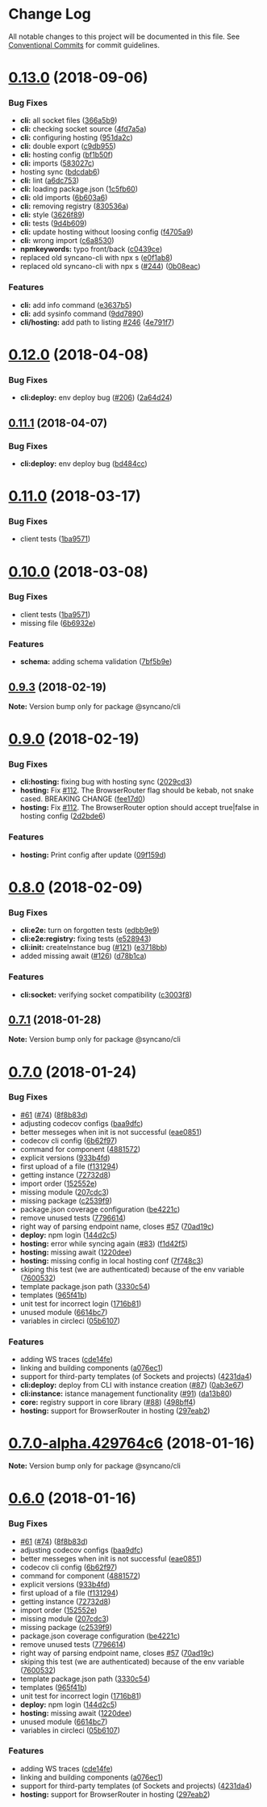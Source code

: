 # Change Log

All notable changes to this project will be documented in this file.
See [Conventional Commits](https://conventionalcommits.org) for commit guidelines.

<a name="0.13.0"></a>
# [0.13.0](https://github.com/Syncano/syncano-node/compare/v0.12.1...v0.13.0) (2018-09-06)


### Bug Fixes

* **cli:** all socket files ([366a5b9](https://github.com/Syncano/syncano-node/commit/366a5b9))
* **cli:** checking socket source ([4fd7a5a](https://github.com/Syncano/syncano-node/commit/4fd7a5a))
* **cli:** configuring hosting ([951da2c](https://github.com/Syncano/syncano-node/commit/951da2c))
* **cli:** double export ([c9db955](https://github.com/Syncano/syncano-node/commit/c9db955))
* **cli:** hosting config ([bf1b50f](https://github.com/Syncano/syncano-node/commit/bf1b50f))
* **cli:** imports ([583027c](https://github.com/Syncano/syncano-node/commit/583027c))
* hosting sync ([bdcdab6](https://github.com/Syncano/syncano-node/commit/bdcdab6))
* **cli:** lint ([a6dc753](https://github.com/Syncano/syncano-node/commit/a6dc753))
* **cli:** loading package.json ([1c5fb60](https://github.com/Syncano/syncano-node/commit/1c5fb60))
* **cli:** old imports ([6b603a6](https://github.com/Syncano/syncano-node/commit/6b603a6))
* **cli:** removing registry ([830536a](https://github.com/Syncano/syncano-node/commit/830536a))
* **cli:** style ([3626f89](https://github.com/Syncano/syncano-node/commit/3626f89))
* **cli:** tests ([9d4b609](https://github.com/Syncano/syncano-node/commit/9d4b609))
* **cli:** update hosting without loosing config ([f4705a9](https://github.com/Syncano/syncano-node/commit/f4705a9))
* **cli:** wrong import ([c6a8530](https://github.com/Syncano/syncano-node/commit/c6a8530))
* **npmkeywords:** typo front/back ([c0439ce](https://github.com/Syncano/syncano-node/commit/c0439ce))
* replaced old syncano-cli with npx s ([e0f1ab8](https://github.com/Syncano/syncano-node/commit/e0f1ab8))
* replaced old syncano-cli with npx s ([#244](https://github.com/Syncano/syncano-node/issues/244)) ([0b08eac](https://github.com/Syncano/syncano-node/commit/0b08eac))


### Features

* **cli:** add info command ([e3637b5](https://github.com/Syncano/syncano-node/commit/e3637b5))
* **cli:** add sysinfo command ([9dd7890](https://github.com/Syncano/syncano-node/commit/9dd7890))
* **cli/hosting:** add path to listing [#246](https://github.com/Syncano/syncano-node/issues/246) ([4e791f7](https://github.com/Syncano/syncano-node/commit/4e791f7))




<a name="0.12.0"></a>
# [0.12.0](https://github.com/Syncano/syncano-node/compare/v0.11.0...v0.12.0) (2018-04-08)


### Bug Fixes

* **cli:deploy:** env deploy bug ([#206](https://github.com/Syncano/syncano-node/issues/206)) ([2a64d24](https://github.com/Syncano/syncano-node/commit/2a64d24))




<a name="0.11.1"></a>
## [0.11.1](https://github.com/Syncano/syncano-node/compare/v0.11.0...v0.11.1) (2018-04-07)


### Bug Fixes

* **cli:deploy:** env deploy bug ([bd484cc](https://github.com/Syncano/syncano-node/commit/bd484cc))




<a name="0.11.0"></a>
# [0.11.0](https://github.com/Syncano/syncano-node/compare/v0.9.3...v0.11.0) (2018-03-17)


### Bug Fixes

* client tests ([1ba9571](https://github.com/Syncano/syncano-node/commit/1ba9571))




<a name="0.10.0"></a>
# [0.10.0](https://github.com/Syncano/syncano-node/compare/v0.9.3...v0.10.0) (2018-03-08)


### Bug Fixes

* client tests ([1ba9571](https://github.com/Syncano/syncano-node/commit/1ba9571))
* missing file ([6b6932e](https://github.com/Syncano/syncano-node/commit/6b6932e))


### Features

* **schema:** adding schema validation ([7bf5b9e](https://github.com/Syncano/syncano-node/commit/7bf5b9e))




<a name="0.9.3"></a>
## [0.9.3](https://github.com/Syncano/syncano-node/compare/v0.9.1...v0.9.3) (2018-02-19)




**Note:** Version bump only for package @syncano/cli

<a name="0.9.0"></a>
# [0.9.0](https://github.com/Syncano/syncano-node/compare/v0.8.0...v0.9.0) (2018-02-19)


### Bug Fixes

* **cli:hosting:** fixing bug with hosting sync ([2029cd3](https://github.com/Syncano/syncano-node/commit/2029cd3))
* **hosting:** Fix [#112](https://github.com/Syncano/syncano-node/issues/112). The BrowserRouter flag should be kebab, not snake cased. BREAKING CHANGE ([fee17d0](https://github.com/Syncano/syncano-node/commit/fee17d0))
* **hosting:** Fix [#112](https://github.com/Syncano/syncano-node/issues/112). The BrowserRouter option should accept true|false in hosting config ([2d2bde6](https://github.com/Syncano/syncano-node/commit/2d2bde6))


### Features

* **hosting:** Print config after update ([09f159d](https://github.com/Syncano/syncano-node/commit/09f159d))




<a name="0.8.0"></a>
# [0.8.0](https://github.com/Syncano/syncano-node/compare/v0.7.1...v0.8.0) (2018-02-09)


### Bug Fixes

* **cli:e2e:** turn on forgotten tests ([edbb9e9](https://github.com/Syncano/syncano-node/commit/edbb9e9))
* **cli:e2e:registry:** fixing tests ([e528943](https://github.com/Syncano/syncano-node/commit/e528943))
* **cli:init:** createInstance bug ([#121](https://github.com/Syncano/syncano-node/issues/121)) ([e3718bb](https://github.com/Syncano/syncano-node/commit/e3718bb))
* added missing await ([#126](https://github.com/Syncano/syncano-node/issues/126)) ([d78b1ca](https://github.com/Syncano/syncano-node/commit/d78b1ca))


### Features

* **cli:socket:** verifying socket compatibility ([c3003f8](https://github.com/Syncano/syncano-node/commit/c3003f8))




<a name="0.7.1"></a>
## [0.7.1](https://github.com/Syncano/syncano-node/compare/v0.7.0...v0.7.1) (2018-01-28)




**Note:** Version bump only for package @syncano/cli

<a name="0.7.0"></a>
# [0.7.0](https://github.com/Syncano/syncano-node-cli/compare/v0.4.2...v0.7.0) (2018-01-24)


### Bug Fixes

* [#61](https://github.com/Syncano/syncano-node-cli/issues/61) ([#74](https://github.com/Syncano/syncano-node-cli/issues/74)) ([8f8b83d](https://github.com/Syncano/syncano-node-cli/commit/8f8b83d))
* adjusting codecov configs ([baa9dfc](https://github.com/Syncano/syncano-node-cli/commit/baa9dfc))
* better messeges when init is not successful ([eae0851](https://github.com/Syncano/syncano-node-cli/commit/eae0851))
* codecov cli config ([6b62f97](https://github.com/Syncano/syncano-node-cli/commit/6b62f97))
* command for component ([4881572](https://github.com/Syncano/syncano-node-cli/commit/4881572))
* explicit versions ([933b4fd](https://github.com/Syncano/syncano-node-cli/commit/933b4fd))
* first upload of a file ([f131294](https://github.com/Syncano/syncano-node-cli/commit/f131294))
* getting instance ([72732d8](https://github.com/Syncano/syncano-node-cli/commit/72732d8))
* import order ([152552e](https://github.com/Syncano/syncano-node-cli/commit/152552e))
* missing module ([207cdc3](https://github.com/Syncano/syncano-node-cli/commit/207cdc3))
* missing package ([c2539f9](https://github.com/Syncano/syncano-node-cli/commit/c2539f9))
* package.json coverage configuration ([be4221c](https://github.com/Syncano/syncano-node-cli/commit/be4221c))
* remove unused tests ([7796614](https://github.com/Syncano/syncano-node-cli/commit/7796614))
* right way of parsing endpoint name, closes [#57](https://github.com/Syncano/syncano-node-cli/issues/57) ([70ad19c](https://github.com/Syncano/syncano-node-cli/commit/70ad19c))
* **deploy:** npm login ([144d2c5](https://github.com/Syncano/syncano-node-cli/commit/144d2c5))
* **hosting:** error while syncing again ([#83](https://github.com/Syncano/syncano-node-cli/issues/83)) ([f1d42f5](https://github.com/Syncano/syncano-node-cli/commit/f1d42f5))
* **hosting:** missing await ([1220dee](https://github.com/Syncano/syncano-node-cli/commit/1220dee))
* **hosting:** missing config in local hosting conf ([7f748c3](https://github.com/Syncano/syncano-node-cli/commit/7f748c3))
* skiping this test (we are authenticated) because of the env variable ([7600532](https://github.com/Syncano/syncano-node-cli/commit/7600532))
* template package.json path ([3330c54](https://github.com/Syncano/syncano-node-cli/commit/3330c54))
* templates ([965f41b](https://github.com/Syncano/syncano-node-cli/commit/965f41b))
* unit test for incorrect login ([1716b81](https://github.com/Syncano/syncano-node-cli/commit/1716b81))
* unused module ([6614bc7](https://github.com/Syncano/syncano-node-cli/commit/6614bc7))
* variables in circleci ([05b6107](https://github.com/Syncano/syncano-node-cli/commit/05b6107))


### Features

* adding WS traces ([cde14fe](https://github.com/Syncano/syncano-node-cli/commit/cde14fe))
* linking and building components ([a076ec1](https://github.com/Syncano/syncano-node-cli/commit/a076ec1))
* support for third-party templates (of Sockets and projects) ([4231da4](https://github.com/Syncano/syncano-node-cli/commit/4231da4))
* **cli:deploy:** deploy from CLI with instance creation ([#87](https://github.com/Syncano/syncano-node-cli/issues/87)) ([0ab3e67](https://github.com/Syncano/syncano-node-cli/commit/0ab3e67))
* **cli:instance:** istance management functionality ([#91](https://github.com/Syncano/syncano-node-cli/issues/91)) ([da13b80](https://github.com/Syncano/syncano-node-cli/commit/da13b80))
* **core:** registry support in core library ([#88](https://github.com/Syncano/syncano-node-cli/issues/88)) ([498bff4](https://github.com/Syncano/syncano-node-cli/commit/498bff4))
* **hosting:** support for BrowserRouter in hosting ([297eab2](https://github.com/Syncano/syncano-node-cli/commit/297eab2))




<a name="0.7.0-alpha.429764c6"></a>
# [0.7.0-alpha.429764c6](https://github.com/Syncano/syncano-node-cli/compare/v0.6.0...v0.7.0-alpha.429764c6) (2018-01-16)




**Note:** Version bump only for package @syncano/cli

<a name="0.6.0"></a>
# [0.6.0](https://github.com/Syncano/syncano-node-cli/compare/v0.4.2...v0.6.0) (2018-01-16)


### Bug Fixes

* [#61](https://github.com/Syncano/syncano-node-cli/issues/61) ([#74](https://github.com/Syncano/syncano-node-cli/issues/74)) ([8f8b83d](https://github.com/Syncano/syncano-node-cli/commit/8f8b83d))
* adjusting codecov configs ([baa9dfc](https://github.com/Syncano/syncano-node-cli/commit/baa9dfc))
* better messeges when init is not successful ([eae0851](https://github.com/Syncano/syncano-node-cli/commit/eae0851))
* codecov cli config ([6b62f97](https://github.com/Syncano/syncano-node-cli/commit/6b62f97))
* command for component ([4881572](https://github.com/Syncano/syncano-node-cli/commit/4881572))
* explicit versions ([933b4fd](https://github.com/Syncano/syncano-node-cli/commit/933b4fd))
* first upload of a file ([f131294](https://github.com/Syncano/syncano-node-cli/commit/f131294))
* getting instance ([72732d8](https://github.com/Syncano/syncano-node-cli/commit/72732d8))
* import order ([152552e](https://github.com/Syncano/syncano-node-cli/commit/152552e))
* missing module ([207cdc3](https://github.com/Syncano/syncano-node-cli/commit/207cdc3))
* missing package ([c2539f9](https://github.com/Syncano/syncano-node-cli/commit/c2539f9))
* package.json coverage configuration ([be4221c](https://github.com/Syncano/syncano-node-cli/commit/be4221c))
* remove unused tests ([7796614](https://github.com/Syncano/syncano-node-cli/commit/7796614))
* right way of parsing endpoint name, closes [#57](https://github.com/Syncano/syncano-node-cli/issues/57) ([70ad19c](https://github.com/Syncano/syncano-node-cli/commit/70ad19c))
* skiping this test (we are authenticated) because of the env variable ([7600532](https://github.com/Syncano/syncano-node-cli/commit/7600532))
* template package.json path ([3330c54](https://github.com/Syncano/syncano-node-cli/commit/3330c54))
* templates ([965f41b](https://github.com/Syncano/syncano-node-cli/commit/965f41b))
* unit test for incorrect login ([1716b81](https://github.com/Syncano/syncano-node-cli/commit/1716b81))
* **deploy:** npm login ([144d2c5](https://github.com/Syncano/syncano-node-cli/commit/144d2c5))
* **hosting:** missing await ([1220dee](https://github.com/Syncano/syncano-node-cli/commit/1220dee))
* unused module ([6614bc7](https://github.com/Syncano/syncano-node-cli/commit/6614bc7))
* variables in circleci ([05b6107](https://github.com/Syncano/syncano-node-cli/commit/05b6107))


### Features

* adding WS traces ([cde14fe](https://github.com/Syncano/syncano-node-cli/commit/cde14fe))
* linking and building components ([a076ec1](https://github.com/Syncano/syncano-node-cli/commit/a076ec1))
* support for third-party templates (of Sockets and projects) ([4231da4](https://github.com/Syncano/syncano-node-cli/commit/4231da4))
* **hosting:** support for BrowserRouter in hosting ([297eab2](https://github.com/Syncano/syncano-node-cli/commit/297eab2))
